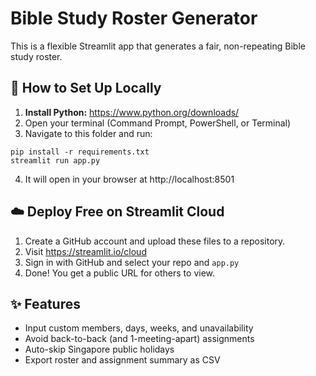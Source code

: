 # Bible Study Roster Generator

This is a flexible Streamlit app that generates a fair, non-repeating Bible study roster.

## 🔧 How to Set Up Locally

1. **Install Python:** https://www.python.org/downloads/
2. Open your terminal (Command Prompt, PowerShell, or Terminal)
3. Navigate to this folder and run:

```
pip install -r requirements.txt
streamlit run app.py
```

4. It will open in your browser at http://localhost:8501

## ☁️ Deploy Free on Streamlit Cloud

1. Create a GitHub account and upload these files to a repository.
2. Visit https://streamlit.io/cloud
3. Sign in with GitHub and select your repo and `app.py`
4. Done! You get a public URL for others to view.

## ✨ Features
- Input custom members, days, weeks, and unavailability
- Avoid back-to-back (and 1-meeting-apart) assignments
- Auto-skip Singapore public holidays
- Export roster and assignment summary as CSV